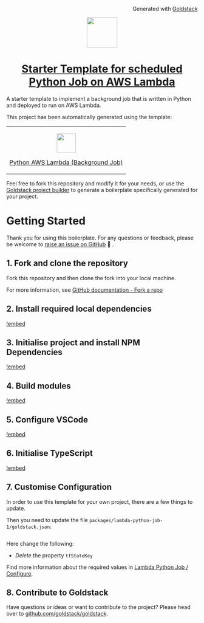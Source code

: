 <p align="right"><img src="https://cdn.goldstack.party/img/202203/goldstack_icon.png" height="12"> Generated with <a href="https://goldstack.party">Goldstack</a></p>

<p align="center">
  <a href="https://goldstack.party/templates/lambda-python-job">
    <img src="https://cdn.goldstack.party/img/202409/python.svg" height="80">
    <h1 align="center">Starter Template for scheduled Python Job on AWS Lambda</h1>
  </a>
</p>

A starter template to implement a background job that is written in Python and deployed to run on AWS Lambda.

This project has been automatically generated using the template:

<table>
  <tbody>
    <tr>
      <td>
        <p align="center"><a href="https://goldstack.party/templates/lambda-python-job"><img width="50" src="https://cdn.goldstack.party/img/202409/python.svg"></a></p>
        <p><a href="https://goldstack.party/templates/lambda-python-job">Python AWS Lambda (Background Job)</a></p>
      </td>
    </tr>
  </tbody>
</table>

Feel free to fork this repository and modify it for your needs, or use the [Goldstack project builder](https://goldstack.party/build) to generate a boilerplate specifically generated for your project.

# Getting Started

Thank you for using this boilerplate. For any questions or feedback, please be welcome to [raise an issue on GitHub](https://github.com/goldstack/goldstack/issues) 🤗 .

## 1. Fork and clone the repository

Fork this repository and then clone the fork into your local machine.

For more information, see [GitHub documentation - Fork a repo](https://docs.github.com/en/get-started/quickstart/fork-a-repo)

## 2. Install required local dependencies

[!embed](./../../../../../../workspaces/docs/docs/shared/getting-started/dependencies.md)

## 3. Initialise project and install NPM Dependencies

[!embed](./../../../../../../workspaces/docs/docs/shared/getting-started/install.md)

## 4. Build modules

[!embed](./../../../../../../workspaces/docs/docs/shared/getting-started/build.md)

## 5. Configure VSCode

[!embed](./../../../../../../workspaces/docs/docs/shared/getting-started/vscode.md)

## 6. Initialise TypeScript

[!embed](./../../../../../../workspaces/docs/docs/shared/getting-started/typescript.md)

## 7. Customise Configuration

In order to use this template for your own project, there are a few things to update.

Then you need to update the file `packages/lambda-python-job-1/goldstack.json`:

```json

```

Here change the following:

- _Delete_ the property `tfStateKey`

Find more information about the required values in [Lambda Python Job / Configure](https://docs.goldstack.party/docs/templates/lambda-python-job#configure).

## 8. Contribute to Goldstack

Have questions or ideas or want to contribute to the project? Please head over to [github.com/goldstack/goldstack](https://github.com/goldstack/goldstack).
